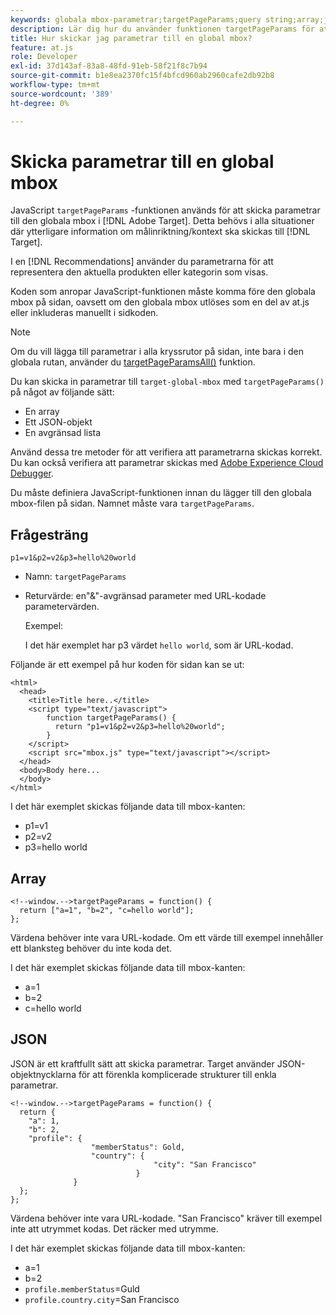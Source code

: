 ```yaml
---
keywords: globala mbox-parametrar;targetPageParams;query string;array;json;dtm
description: Lär dig hur du använder funktionen targetPageParams för att skicka ytterligare information om målinriktning eller kontext till Adobe [!DNL Target] global mbox.
title: Hur skickar jag parametrar till en global mbox?
feature: at.js
role: Developer
exl-id: 37d143af-83a8-48fd-91eb-58f21f8c7b94
source-git-commit: b1e8ea2370fc15f4bfcd960ab2960cafe2db92b8
workflow-type: tm+mt
source-wordcount: '389'
ht-degree: 0%

---
```


# Skicka parametrar till en global mbox

JavaScript `targetPageParams` -funktionen används för att skicka parametrar till den globala mbox i [!DNL Adobe Target]. Detta behövs i alla situationer där ytterligare information om målinriktning/kontext ska skickas till [!DNL Target].

I en [!DNL Recommendations] använder du parametrarna för att representera den aktuella produkten eller kategorin som visas.

Koden som anropar JavaScript-funktionen måste komma före den globala mbox på sidan, oavsett om den globala mbox utlöses som en del av at.js eller inkluderas manuellt i sidkoden.

>[!NOTE]
>
>Om du vill lägga till parametrar i alla kryssrutor på sidan, inte bara i den globala rutan, använder du [targetPageParamsAll()](https://developer.adobe.com/target/implement/client-side/atjs/atjs-functions/targetpageparamsall/) funktion.

Du kan skicka in parametrar till `target-global-mbox` med `targetPageParams()` på något av följande sätt:

* En array
* Ett JSON-objekt
* En avgränsad lista

Använd dessa tre metoder för att verifiera att parametrarna skickas korrekt. Du kan också verifiera att parametrar skickas med [Adobe Experience Cloud Debugger](https://experienceleague.adobe.com/docs/debugger/using/experience-cloud-debugger.html).

Du måste definiera JavaScript-funktionen innan du lägger till den globala mbox-filen på sidan. Namnet måste vara `targetPageParams`.

## Frågesträng

```
p1=v1&p2=v2&p3=hello%20world
```

* Namn: `targetPageParams`
* Returvärde: en&quot;&amp;&quot;-avgränsad parameter med URL-kodade parametervärden.

   Exempel:

   I det här exemplet har p3 värdet `hello world`, som är URL-kodad.

Följande är ett exempel på hur koden för sidan kan se ut:

```
<html> 
  <head> 
    <title>Title here..</title> 
    <script type="text/javascript"> 
        function targetPageParams() { 
          return "p1=v1&p2=v2&p3=hello%20world";
        } 
    </script> 
    <script src="mbox.js" type="text/javascript"></script> 
  </head> 
  <body>Body here... 
  </body> 
</html>
```

I det här exemplet skickas följande data till mbox-kanten:

* p1=v1
* p2=v2
* p3=hello world

## Array

```
<!--window.-->targetPageParams = function() { 
  return ["a=1", "b=2", "c=hello world"]; 
}; 
```

Värdena behöver inte vara URL-kodade. Om ett värde till exempel innehåller ett blanksteg behöver du inte koda det.

I det här exemplet skickas följande data till mbox-kanten:

* a=1
* b=2
* c=hello world

## JSON

JSON är ett kraftfullt sätt att skicka parametrar. Target använder JSON-objektnycklarna för att förenkla komplicerade strukturer till enkla parametrar.

```
<!--window.-->targetPageParams = function() { 
  return { 
    "a": 1, 
    "b": 2, 
    "profile": { 
                  "memberStatus": Gold, 
                  "country": { 
                                "city": "San Francisco" 
                            } 
              } 
  }; 
}; 
```

Värdena behöver inte vara URL-kodade. &quot;San Francisco&quot; kräver till exempel inte att utrymmet kodas. Det räcker med utrymme.

I det här exemplet skickas följande data till mbox-kanten:

* a=1
* b=2
* `profile.memberStatus`=Guld
* `profile.country.city`=San Francisco

